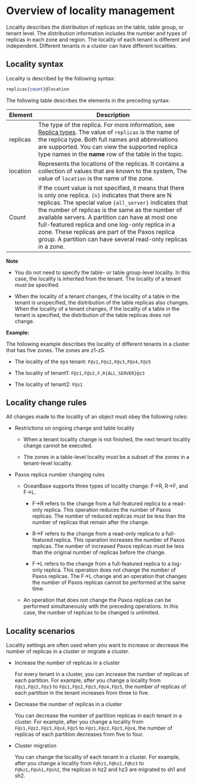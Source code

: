 Overview of locality management 
====================================================

Locality describes the distribution of replicas on the table, table group, or tenant level. The distribution information includes the number and types of replicas in each zone and region. The locality of each tenant is different and independent. Different tenants in a cluster can have different localities. 

Locality syntax 
------------------------

Locality is described by the following syntax:

```sql
replicas{count}@location
```



The following table describes the elements in the preceding syntax:


| **Element** |                                                                                                                                                                                                                              **Description**                                                                                                                                                                                                                               |
|-------------|----------------------------------------------------------------------------------------------------------------------------------------------------------------------------------------------------------------------------------------------------------------------------------------------------------------------------------------------------------------------------------------------------------------------------------------------------------------------------|
| replicas    | The type of the replica. For more information, see [Replica types](../200.manage-replicas/100.overview-of-replicas.md).  The value of `replicas` is the name of the replica type. Both full names and abbreviations are supported. You can view the supported replica type names in the **name** row of the table in the topic.                                                                                                                                   |
| location    | Represents the locations of the replicas. It contains a collection of values that are known to the system,  The value of `location` is the name of the zone.                                                                                                                                                                                                                                                                                               |
| Count       | If the count value is not specified, it means that there is only one replica. `{n}` indicates that there are N replicas.  The special value `{all_server}` indicates that the number of replicas is the same as the number of available servers. A partition can have at most one full-featured replica and one log-only replica in a zone. These replicas are part of the Paxos replica group. A partition can have several read-only replicas in a zone. |


**Note**



* You do not need to specify the table- or table group-level locality. In this case, the locality is inherited from the tenant. The locality of a tenant must be specified.

  

* When the locality of a tenant changes, if the locality of a table in the tenant is unspecified, the distribution of the table replicas also changes. When the locality of a tenant changes, if the locality of a table in the tenant is specified, the distribution of the table replicas does not change.

  




**Example:** 

The following example describes the locality of different tenants in a cluster that has five zones. The zones are z1-z5.

* The locality of the sys tenant: `F@z1,F@z2,F@z3,F@z4,F@z5`

  

* The locality of tenant1: `F@z1,F@z2,F,R{ALL_SERVER}@z3`

  

* The locality of tenant2: `F@z1`

  




Locality change rules 
------------------------------

All changes made to the locality of an object must obey the following rules:

* Restrictions on ongoing change and table locality

  * When a tenant locality change is not finished, the next tenant locality change cannot be executed.

    
  
  * The zones in a table-level locality must be a subset of the zones in a tenant-level locality.

    
  

  

* Paxos replica number changing rules

  * OceanBase supports three types of locality change: F-\>R, R-\>F, and F-\>L.

    * F-\>R refers to the change from a full-featured replica to a read-only replica. This operation reduces the number of Paxos replicas. The number of reduced replicas must be less than the number of replicas that remain after the change.

      
    
    * R-\>F refers to the change from a read-only replica to a full-featured replica. This operation increases the number of Paxos replicas. The number of increased Paxos replicas must be less than the original number of replicas before the change.

      
    
    * F-\>L refers to the change from a full-featured replica to a log-only replica. This operation does not change the number of Paxos replicas. The F-\>L change and an operation that changes the number of Paxos replicas cannot be performed at the same time.

      
    

    
  
  * An operation that does not change the Paxos replicas can be performed simultaneously with the preceding operations. In this case, the number of replicas to be changed is unlimited.

    
  

  




Locality scenarios 
---------------------------

Locality settings are often used when you want to increase or decrease the number of replicas in a cluster or migrate a cluster.

* Increase the number of replicas in a cluster

  For every tenant in a cluster, you can increase the number of replicas of each partition. For example, after you change a locality from `F@z1,F@z2,F@z3` to `F@z1,F@z2,F@z3,F@z4,F@z5`, the number of replicas of each partition in the tenant increases from three to five.
  

* Decrease the number of replicas in a cluster

  You can decrease the number of partition replicas in each tenant in a cluster. For example, after you change a locality from `F@z1,F@z2,F@z3,F@z4,F@z5` to `F@z1,F@z2,F@z3,F@z4`, the number of replicas of each partition decreases from five to four.
  

* Cluster migration

  You can change the locality of each tenant in a cluster. For example, after you change a locality from `F@hz1,F@hz2,F@hz3` to `F@hz1,F@sh1,F@sh2`, the replicas in hz2 and hz3 are migrated to sh1 and sh2.
  



